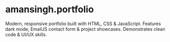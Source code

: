 # amansingh.portfolio
Modern, responsive portfolio built with HTML, CSS &amp; JavaScript. Features dark mode, EmailJS contact form &amp; project showcases. Demonstrates clean code &amp; UI/UX skills.
